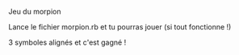 Jeu du morpion

Lance le fichier morpion.rb et tu pourras jouer (si tout fonctionne !)

3 symboles alignés et c'est gagné ! 